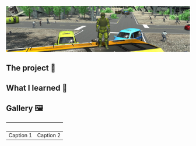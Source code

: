 <img src="Assets/Banner.png" alt="Banner.jpg"/>

## The project 🚀

## What I learned 🌟

## Gallery 🖼️


|<img src="Assets/" alt="" >|<img src="Assets/" alt="" >|
:-------------------------:|:-------------------------:
|Caption 1|Caption 2|
